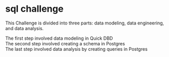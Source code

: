 # sql challenge

This Challenge is divided into three parts: data modeling, data engineering, and data analysis.

The first step involved data modeling in Quick DBD  
The second step involved creating a schema in Postgres  
The last step involved data analysis by creating queries in Postgres
